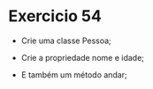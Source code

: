 # Exercicio 54

-   Crie uma classe Pessoa;

-   Crie a propriedade nome e idade;

-   E também um método andar;
